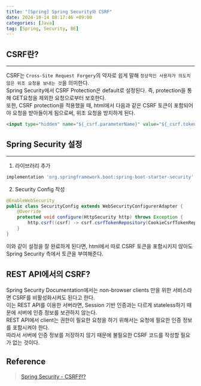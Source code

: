 ```yaml
---
title: "[Spring] Spring Security와 CSRF"
date: 2024-10-14 08:17:46 +09:00
categories: [Java]
tag: [Spring, Security, BE]
---
```


## CSRF란?

---

CSRF는 `Cross-Site Request Forgery`의 약자로 쉽게 말해 `정상적인 사용자가 의도치 않은 위조 요청을 보내는 것`을 의미한다.  
Spring Security에서 CSRF Protection은 default로 설정된다. 즉, protection을 통해 GET요청을 제외한 요청으로부터 보호한다.  
또한, CSRF protection을 적용했을 때, html에서 다음과 같은 CSRF 토큰이 포함되어야 요청을 받아들이게 됨으로써, 위조 요청을 방지하게 된다.

```html
<input type="hidden" name="${_csrf.parameterName}" value="${_csrf.token}" />
```

## Spring Security 설정

---

1. 라이브러리 추가

```gradle
implementation 'org.springframework.boot:spring-boot-starter-security'
```

2. Security Config 작성

```java
@EnableWebSecurity
public class SecurityConfig extends WebSecurityConfigurerAdapter {
	@Override
	protected void configure(HttpSecurity http) throws Exception {
		http.csrf((csrf) -> csrf.csrfTokenRepository(CookieCsrfTokenRepository.withHttpOnlyFalse()));
	}
}
```

이와 같이 설정을 잘 완료하게 된다면, html에서 따로 CSRF 토큰을 포함시키지 않아도 Spring Security 측에서 토큰을 부여해준다.

## REST API에서의 CSRF?

Spring Security Documentation에서는 non-browser clients 만을 위한 서비스라면 CSRF를 비활성화시켜도 된다고 한다.  
이는 REST API를 이용한 서버라면, Session 기반 인증과는 다르게 stateless하기 때문에 서버에 인증 정보를 보관하지 않는다.  
REST API에서 client는 권한이 필요한 요청을 하기 위해서는 요청에 필요한 인증 정보를 포함시켜야 한다.  
따라서 서버에 인증 정보를 저장하지 않기 때문에 불필요한 CSRF 코드를 작성할 필요가 없는 것이다.

## Reference

> [Spring Security - CSRF란?](https://velog.io/@woohobi/Spring-security-csrf%EB%9E%80)
